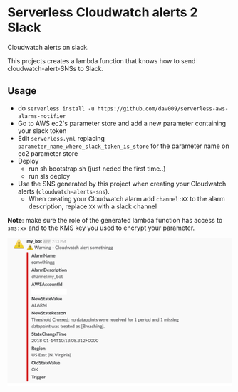 # Serverless Cloudwatch alerts 2 Slack

Cloudwatch alerts on slack.

This projects creates a lambda function that knows how to send cloudwatch-alert-SNSs to Slack.


## Usage

- do `serverless install -u https://github.com/dav009/serverless-aws-alarms-notifier`
- Go to AWS ec2's parameter store and add a new parameter containing your slack token
- Edit `serverless.yml` replacing `parameter_name_where_slack_token_is_store` for the parameter name on ec2 parameter store
- Deploy
   - run sh bootstrap.sh (just neded the first time..)
   - run sls deploy
- Use the SNS generated by this project when creating your Cloudwatch alerts (`cloudwatch-alerts-sns`).
  - When creating your Cloudwatch alarm add `channel:XX` to the alarm description, replace `XX` with a slack channel

**Note**: make sure the role  of the generated lambda function has access to `sms:xx` and to the KMS key you used to encrypt your parameter.

![](https://raw.githubusercontent.com/dav009/serverless-aws-alarms-notifier/master/sample.png)

